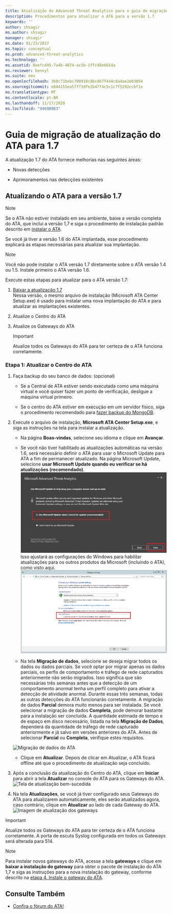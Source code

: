 ```yaml
---
title: Atualização do Advanced Threat Analytics para o guia de migração 1,7
description: Procedimentos para atualizar o ATA para a versão 1.7
keywords: ''
author: shsagir
ms.author: shsagir
manager: shsagir
ms.date: 01/23/2017
ms.topic: conceptual
ms.prod: advanced-threat-analytics
ms.technology: ''
ms.assetid: 8eefcd45-7a4b-4074-ac5b-1ffc48e6654a
ms.reviewer: bennyl
ms.suite: ems
ms.openlocfilehash: 360c71bebc700918c8bcd67f444c8a4ae2eb3894
ms.sourcegitcommit: e844155ea57f73dfe2b47f4c5c1c7f5292ccbf1e
ms.translationtype: MT
ms.contentlocale: pt-BR
ms.lasthandoff: 11/17/2020
ms.locfileid: "94690883"
---
```

# <a name="ata-update-to-17-migration-guide"></a>Guia de migração de atualização do ATA para 1.7

A atualização 1.7 do ATA fornece melhorias nas seguintes áreas:

- Novas detecções

- Aprimoramentos nas detecções existentes
  

## <a name="updating-ata-to-version-17"></a>Atualizando o ATA para a versão 1.7

> [!NOTE] 
> Se o ATA não estiver instalado em seu ambiente, baixe a versão completa do ATA, que inclui a versão 1,7 e siga o procedimento de instalação padrão descrito em [instalar o ATA](install-ata-step1.md).

Se você já tiver a versão 1.6 do ATA implantada, esse procedimento explicará as etapas necessárias para atualizar sua implantação.

> [!NOTE] 
> Você não pode instalar o ATA versão 1.7 diretamente sobre o ATA versão 1.4 ou 1.5. Instale primeiro o ATA versão 1.6. 

Execute estas etapas para atualizar para o ATA versão 1.7:

1.  [Baixar a atualização 1.7](https://www.microsoft.com/evalcenter/evaluate-microsoft-advanced-threat-analytics)<br>
Nessa versão, o mesmo arquivo de instalação (Microsoft ATA Center Setup.exe) é usado para instalar uma nova implantação do ATA e para atualizar as implantações existentes.

1. Atualize o Centro do ATA

1. Atualize os Gateways do ATA

    > [!IMPORTANT]
    > Atualize todos os Gateways do ATA para ter certeza de o ATA funciona corretamente.

### <a name="step-1-update-the-ata-center"></a>Etapa 1: Atualizar o Centro do ATA

1. Faça backup do seu banco de dados: (opcional)

    - Se a Central de ATA estiver sendo executada como uma máquina virtual e você quiser fazer um ponto de verificação, desligue a máquina virtual primeiro.

    - Se o centro do ATA estiver em execução em um servidor físico, siga o procedimento recomendado para [fazer backup do MongoDB](https://docs.mongodb.org/manual/core/backups/).

1. Execute o arquivo de instalação, **Microsoft ATA Center Setup.exe**, e siga as instruções na tela para instalar a atualização.

    - Na página **Boas-vindas**, selecione seu idioma e clique em **Avançar**.

    - Se você não tiver habilitado as atualizações automáticas na versão 1.6, será necessário definir o ATA para usar o Microsoft Update para ATA a fim de permanecer atualizado.  Na página Microsoft Update, selecione **usar Microsoft Update quando eu verificar se há atualizações (recomendado)**.
    ![Imagem Manter o ATA atualizado](media/ata_ms_update.png) Isso ajustará as configurações do Windows para habilitar atualizações para os outros produtos da Microsoft (incluindo o ATA), como visto aqui. 
     ![Imagem de atualização automática do Windows](media/ata_installupdatesautomatically.png)

    - Na tela **Migração de dados**, selecione se deseja migrar todos os dados ou dados parciais. Se você optar por migrar apenas os dados parciais, os perfis de comportamento e tráfego de rede capturados anteriormente não serão migrados. Isso significa que são necessárias três semanas antes que a detecção de um comportamento anormal tenha um perfil completo para ativar a detecção de atividade anormal. Durante essas três semanas, todas as outras detecções do ATA funcionarão corretamente. A migração de dados **Parcial** demora muito menos para ser instalada. Se você selecionar a migração de dados **Completa**, pode demorar bastante para a instalação ser concluída. A quantidade estimada de tempo e de espaço em disco necessário, listada na tela **Migração de Dados**, dependerá da quantidade de tráfego de rede capturado anteriormente e já salvo em versões anteriores do ATA. Antes de selecionar **Parcial** ou **Completa**, verifique estes requisitos.  
    
    ![Migração de dados do ATA](media/migration-data-migration17.png)

    - Clique em **Atualizar**. Depois de clicar em Atualizar, o ATA ficará offline até que o procedimento de atualização seja concluído.

1. Após a conclusão da atualização do Centro do ATA, clique em **Iniciar** para abrir a tela **Atualizar** no console do ATA para os Gateways do ATA.
    ![Tela de atualização bem-sucedida](media/migration-center-success17.png)

1. Na tela **Atualizações**, se você já tiver configurado seus Gateways do ATA para atualizarem automaticamente, eles serão atualizados agora, caso contrário, clique em **Atualizar** ao lado de cada Gateway do ATA.
  ![Imagem de atualização dos gateways](media/migration-update-gw-17.png)

  
> [!IMPORTANT] 
> Atualize todos os Gateways do ATA para ter certeza de o ATA funciona corretamente.
> A porta de escuta Syslog configurada em todos os Gateways será alterada para 514.
 
> [!NOTE] 
> Para instalar novos gateways do ATA, acesse a tela **gateways** e clique em **baixar a instalação do gateway** para obter o pacote de instalação do ATA 1,7 e siga as instruções para a nova instalação do gateway, conforme descrito na [etapa 4. Instale o gateway do ATA](install-ata-step4.md).



## <a name="see-also"></a>Consulte Também

- [Confira o fórum do ATA!](https://social.technet.microsoft.com/Forums/security/home?forum=mata)
